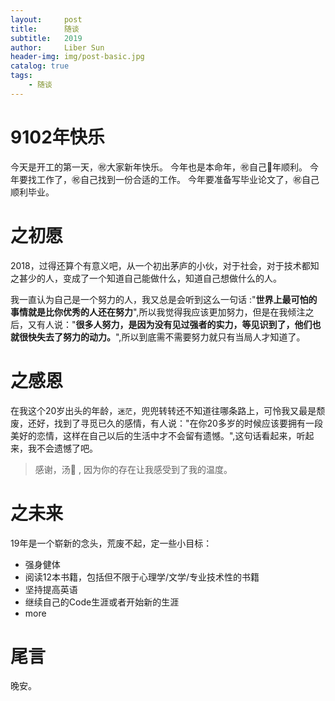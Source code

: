 ```yaml
---
layout:     post
title:      随谈
subtitle:   2019
author:     Liber Sun
header-img: img/post-basic.jpg
catalog: true
tags:
    - 随谈
---
```


# 9102年快乐

今天是开工的第一天，:congratulations:大家新年快乐。
今年也是本命年，:congratulations:自己🐷年顺利。
今年要找工作了，:congratulations:自己找到一份合适的‍工作。
今年要准备写毕业论文了，:congratulations:自己顺利毕业。

# 之初愿

2018，过得还算个有意义吧，从一个初出茅庐的小伙，对于社会，对于技术都知之甚少的人，变成了一个知道自己能做什么，知道自己想做什么的人。

我一直认为自己是一个努力的人，我又总是会听到这么一句话 :"**世界上最可怕的事情就是比你优秀的人还在努力**",所以我觉得我应该更加努力，但是在我倾注之后，又有人说："**很多人努力，是因为没有见过强者的实力，等见识到了，他们也就很快失去了努力的动力。**",所以到底需不需要努力就只有当局人才知道了。

# 之感恩

在我这个20岁出头的年龄，`迷茫`，兜兜转转还不知道往哪条路上，可怜我又最是颓废，还好，找到了寻觅已久的感情，有人说："在你20多岁的时候应该要拥有一段美好的恋情，这样在自己以后的生活中才不会留有遗憾。",这句话看起来，听起来，我不会遗憾了吧。

>感谢，汤:shit: , 因为你的存在让我感受到了我的温度。

# 之未来

19年是一个崭新的念头，荒废不起，定一些小目标：

- 强身健体
- 阅读12本书籍，包括但不限于心理学/文学/专业技术性的书籍
- 坚持提高英语
- 继续自己的Code生涯或者开始新的生涯
- more

# 尾言

晚安。
